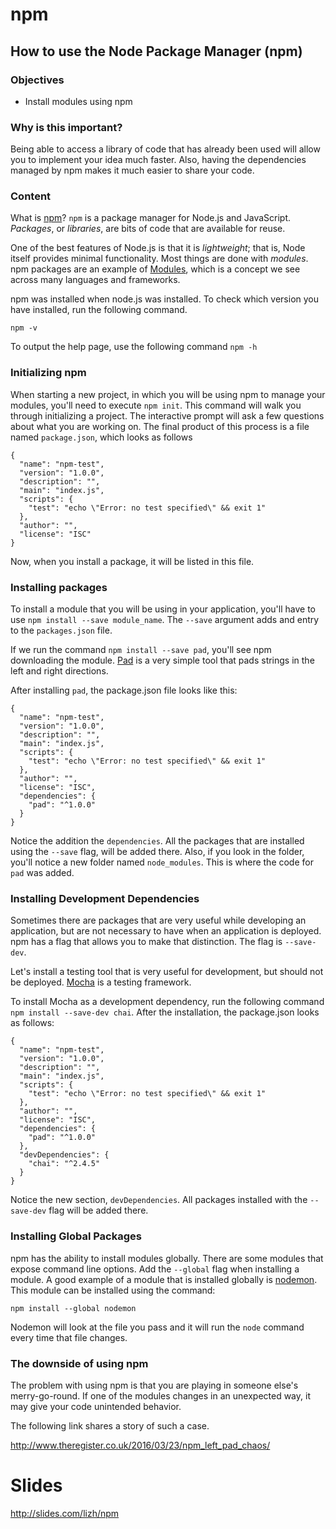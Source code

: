 # npm

## How to use the Node Package Manager (npm)

### Objectives

- Install modules using npm

### Why is this important?

Being able to access a library of code that has already been used will allow you to implement your idea much faster. Also, having the dependencies managed by npm makes it much easier to share your code.

### Content

What is <a href="https://en.wikipedia.org/wiki/Npm_(software)">npm</a>?
`npm` is a package manager for Node.js and JavaScript. _Packages_, or _libraries_, are bits of code that are available for reuse.

One of the best features of Node.js is that it is _lightweight_; that is, Node itself provides minimal functionality. Most things are done with _modules_. npm packages are an example of [Modules](https://en.wikipedia.org/wiki/Modular_programming), which is a concept we see across many languages and frameworks.

npm was installed when node.js was installed. To check which version you have installed, run the following command.

`npm -v`

To output the help page, use the following command `npm -h`


### Initializing npm

When starting a new project, in which you will be using npm to manage your modules, you'll need to execute `npm init`. This command will walk you through initializing a project. The interactive prompt will ask a few questions about what you are working on. The final product of this process is a file named `package.json`, which looks as follows

```
{
  "name": "npm-test",
  "version": "1.0.0",
  "description": "",
  "main": "index.js",
  "scripts": {
    "test": "echo \"Error: no test specified\" && exit 1"
  },
  "author": "",
  "license": "ISC"
}
```

Now, when you install a package, it will be listed in this file.

### Installing packages

To install a module that you will be using in your application, you'll have to use `npm install --save module_name`. The `--save` argument adds and entry to the `packages.json` file.

If we run the command `npm install --save pad`, you'll see npm downloading the module. [Pad](https://www.npmjs.com/package/pad) is a very simple tool that pads strings in the left and right directions.

After installing `pad`, the package.json file looks like this:

```
{
  "name": "npm-test",
  "version": "1.0.0",
  "description": "",
  "main": "index.js",
  "scripts": {
    "test": "echo \"Error: no test specified\" && exit 1"
  },
  "author": "",
  "license": "ISC",
  "dependencies": {
    "pad": "^1.0.0"
  }
}
```

Notice the addition the `dependencies`. All the packages that are installed using the `--save` flag, will be added there. Also, if you look in the folder, you'll notice a new folder named `node_modules`. This is where the code for `pad` was added.

### Installing Development Dependencies

Sometimes there are packages that are very useful while developing an application, but are not necessary to have when an application is deployed. npm has a flag that allows you to make that distinction. The flag is `--save-dev`.

Let's install a testing tool that is very useful for development, but should not be deployed. [Mocha](https://mochajs.org/) is a testing framework.

To install Mocha as a development dependency, run the following command `npm install --save-dev chai`. After the installation, the package.json looks as follows:

```
{
  "name": "npm-test",
  "version": "1.0.0",
  "description": "",
  "main": "index.js",
  "scripts": {
    "test": "echo \"Error: no test specified\" && exit 1"
  },
  "author": "",
  "license": "ISC",
  "dependencies": {
    "pad": "^1.0.0"
  },
  "devDependencies": {
    "chai": "^2.4.5"
  }
}
```

Notice the new section, `devDependencies`. All packages installed with the `--save-dev` flag will be added there.

### Installing Global Packages

npm has the ability to install modules globally. There are some modules that expose command line options. Add the `--global` flag when installing a module. A good example of a module that is installed globally is [nodemon](https://www.npmjs.com/package/nodemon). This module can be installed using the command:

```
npm install --global nodemon
```

Nodemon will look at the file you pass and it will run the `node` command every time that file changes.

### The downside of using npm

The problem with using npm is that you are playing in someone else's merry-go-round. If one of the modules changes in an unexpected way, it may give your code unintended behavior.

The following link shares a story of such a case.

http://www.theregister.co.uk/2016/03/23/npm_left_pad_chaos/

# Slides

http://slides.com/lizh/npm

